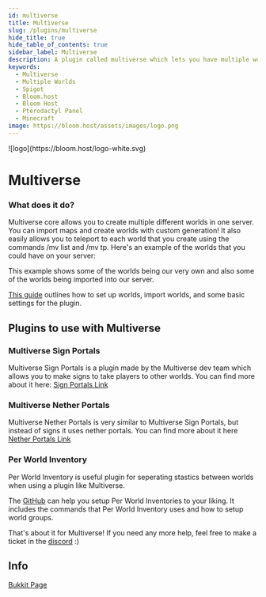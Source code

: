 ```yaml
---
id: multiverse
title: Multiverse
slug: /plugins/multiverse
hide_title: true
hide_table_of_contents: true
sidebar_label: Multiverse
description: A plugin called multiverse which lets you have multiple worlds on one server.
keywords:
  - Multiverse
  - Multiple Worlds
  - Spigot
  - Bloom.host
  - Bloom Host
  - Pterodactyl Panel
  - Minecraft
image: https://bloom.host/assets/images/logo.png
---
```


<div class="text--center">
![logo](https://bloom.host/logo-white.svg)
<h1>Multiverse</h1>
</div>

### What does it do?

Multiverse core allows you to create multiple different worlds in one server. You can import maps and create worlds with custom generation! It also easily allows you to teleport to each world that you create using the commands /mv list and /mv tp. Here's an example of the worlds that you could have on your server:  

<!--![Multiverse is awesome, you can have a creative world and a survival world](static/imgs/plugins/multiverse/1.png))-->

This example shows some of the worlds being our very own and also some of the worlds being imported into our server.  

[This guide](https://github.com/Multiverse/Multiverse-Core/wiki/Basics) outlines how to set up worlds, import worlds, and some basic settings for the plugin.  

## Plugins to use with Multiverse

### Multiverse Sign Portals

Multiverse Sign Portals is a plugin made by the Multiverse dev team which allows you to make signs to take players to other worlds. You can find more about it here: [Sign Portals Link](https://dev.bukkit.org/projects/multiverse-signportals)

### Multiverse Nether Portals

Multiverse Nether Portals is very similar to Multiverse Sign Portals, but instead of signs it uses nether portals. You can find more about it here [Nether Portals Link](https://dev.bukkit.org/projects/multiverse-netherportals/)

### Per World Inventory
Per World Inventory is useful plugin for seperating stastics between worlds when using a plugin like Multiverse.

The [GitHub](https://github.com/EbonJaeger/perworldinventory-kt/wiki) can help you setup Per World Inventories to your liking. It includes the commands that Per World Inventory uses and how to setup world groups. 


That's about it for Multiverse! If you need any more help, feel free to make a ticket in the [discord](https://discord.gg/bloom) :)  

## Info

[Bukkit Page](https://dev.bukkit.org/projects/multiverse-core/files)
